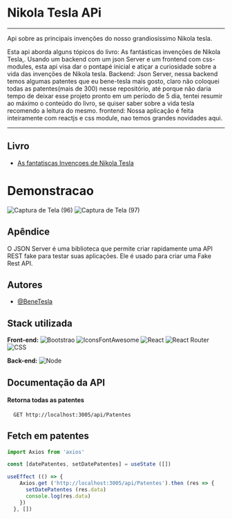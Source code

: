 
#  Nikola Tesla  APi

---

Api sobre as principais invenções do nosso grandiosíssimo Nikola tesla.

Esta api aborda alguns tópicos do livro: As fantásticas invenções de Nikola Tesla,.
Usando um backend com um json Server e um frontend com css-modules, esta api visa dar o pontapé inicial e atiçar a curiosidade sobre a vida das invenções de Nikola tesla.
Backend: Json Server, nessa backend temos  algumas patentes que eu bene-tesla mais gosto, claro não coloquei todas as patentes(mais de 300) nesse repositório, até porque não daria tempo de deixar esse projeto pronto em um período de 5 dia, tentei resumir ao máximo o conteúdo do livro, se quiser saber sobre a vida tesla recomendo a leitura do mesmo.
frontend: Nossa aplicação é feita inteiramente com reactjs e css module, nao temos grandes novidades aqui.


---


## Livro 

 - [As fantatiscas Invençoes de Nikola Tesla](https://www.amazon.com.br/As-Fant%C3%A1sticas-Inven%C3%A7%C3%B5es-Nikola-Tesla/dp/8537010006)
 
# Demonstracao

![Captura de Tela (96)](https://user-images.githubusercontent.com/78994881/226660167-cd91e25f-3e64-49c4-a578-37eadc8ede4e.png)
![Captura de Tela (97)](https://user-images.githubusercontent.com/78994881/226660186-b990f42e-64b3-49ad-ad40-6254b0a7991e.png)

## Apêndice

O JSON Server é uma biblioteca que permite criar rapidamente uma API REST fake para testar suas aplicações. Ele é usado para criar uma Fake Rest API.


## Autores

- [@BeneTesla](https://github.com/benetesla)


## Stack utilizada

**Front-end:** 
![Bootstrao](https://img.shields.io/badge/Bootstrap-563D7C?style=for-the-badge&logo=bootstrap&logoColor=white)
![IconsFontAwesome](https://img.shields.io/badge/Font_Awesome-339AF0?style=for-the-badge&logo=fontawesome&logoColor=white)
![React](https://img.shields.io/badge/React-20232A?style=for-the-badge&logo=react&logoColor=61DAFB)
![React Router](https://img.shields.io/badge/React_Router-CA4245?style=for-the-badge&logo=react-router&logoColor=white)
![CSS](https://img.shields.io/badge/CSS3-1572B6?style=for-the-badge&logo=css3&logoColor=white)


**Back-end:** 
![Node](https://img.shields.io/badge/Node.js-339933?style=for-the-badge&logo=nodedotjs&logoColor=white)


## Documentação da API

#### Retorna todas as patentes

```http
  GET http://localhost:3005/api/Patentes
```
## Fetch em patentes

```javascript
import Axios from 'axios'

const [datePatentes, setDatePatentes] = useState ([])

useEffect (() => {
    Axios.get ('http://localhost:3005/api/Patentes').then (res => {
      setDatePatentes (res.data)
      console.log(res.data)
    })
  }, [])
```





